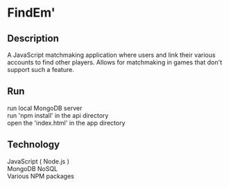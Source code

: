 # FindEm'

## Description

A JavaScript matchmaking application where users and link their various accounts to find other players. Allows for matchmaking in games that don't support such a feature.

## Run

run local MongoDB server  
run 'npm install' in the api directory  
open the 'index.html' in the app directory  

## Technology

JavaScript ( Node.js )  
MongoDB NoSQL  
Various NPM packages  
